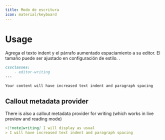 ```yaml
---
title: Modo de escritura
icon: material/keyboard
---
```


# Usage

Agrega el texto indent y el párrafo aumentado espaciamiento a su editor. El tamaño puede ser
ajustado en configuración de estilo.
.

```md
cssclasses:
    - editor-writing
---

Your content will have increased text indent and paragraph spacing 
```


## Callout metadata provider

There is also a callout metadata provider for writing (which works in live preview
and reading mode)

```md
>[!note|writing] I will display as usual
> I will have increased text indent and paragraph spacing 
```

